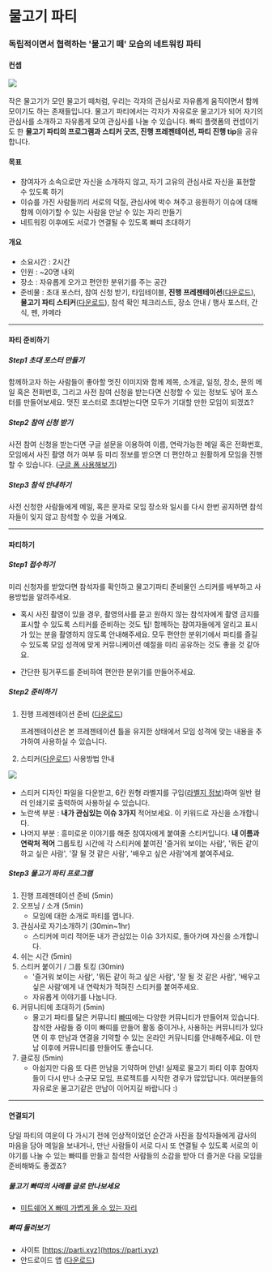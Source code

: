 # 물고기 파티

### 독립적이면서 협력하는 '물고기 떼' 모습의 네트워킹 파티

#### 컨셉

![](https://media.giphy.com/media/1NKKr206A1jy0/giphy.gif)

작은 물고기가 모인 물고기 떼처럼, 우리는 각자의 관심사로 자유롭게 움직이면서 함께 모이기도 하는 존재들입니다. 물고기 파티에서는 각자가 자유로운 물고기가 되어 자기의 관심사를 소개하고 자유롭게 모여 관심사를 나눌 수 있습니다. 빠띠 플랫폼의 컨셉이기도 한 **물고기 파티의 프로그램과 스티커 굿즈, 진행 프레젠테이션, 파티 진행 tip**을 공유합니다.

#### 목표

* 참여자가 소속으로만 자신을 소개하지 않고, 자기 고유의 관심사로 자신을 표현할 수 있도록 하기
* 이슈를 가진 사람들끼리 서로의 덕질, 관심사에 박수 쳐주고 응원하기
  이슈에 대해 함께 이야기할 수 있는 사람을 만날 수 있는 자리 만들기
* 네트워킹 이후에도 서로가 연결될 수 있도록 빠띠 초대하기 

#### 개요

* 소요시간 : 2시간 
* 인원 : ~20명 내외 
* 장소 : 자유롭게 오가고 편안한 분위기를 주는 공간 
* 준비물 : 초대 포스터, 참여 신청 받기, 타임테이블, **진행 프레젠테이션**\([다운로드](https://drive.google.com/open?id=0B1fCwOawxIhHeGlObDJ6ZUFoeTA)\), **물고기 파티 스티커**\([다운로드](https://drive.google.com/open?id=1-2Hv8zfUuGXkqs4m45UvCNzY-bnEQWc6)\), 참석 확인 체크리스트, 장소 안내 / 행사 포스터, 간식, 펜, 카메라 

---

#### 파티 준비하기

##### Step1 초대 포스터 만들기

함께하고자 하는 사람들이 좋아할 멋진 이미지와 함께 제목, 소개글, 일정, 장소, 문의 메일 혹은 전화번호, 그리고 사전 참여 신청을 받는다면 신청할 수 있는 정보도 넣어 포스터를 만들어보세요. 멋진 포스터로 초대받는다면 모두가 기대할 만한 모임이 되겠죠?

##### Step2 참여 신청 받기

사전 참여 신청을 받는다면 구글 설문을 이용하여 이름, 연락가능한 메일 혹은 전화번호, 모임에서 사진 촬영 허가 여부 등 미리 정보를 받으면 더 편안하고 원활하게 모임을 진행할 수 있습니다. \([구글 폼 사용해보기](https://www.google.com/intl/ko_kr/forms/about/)\)

##### Step3 참석 안내하기

사전 신청한 사람들에게 메일, 혹은 문자로 모임 장소와 일시를 다시 한번 공지하면 참석자들이 잊지 않고 참석할 수 있을 거예요.

---

#### 파티하기

##### Step1 접수하기

미리 신청자를 받았다면 참석자를 확인하고 물고기파티 준비물인 스티커를 배부하고 사용방법을 알려주세요.

* 혹시 사진 촬영이 있을 경우, 촬영의사를 묻고 원하지 않는 참석자에게 촬영 금지를 표시할 수 있도록 스티커를 준비하는 것도 팁! 함께하는 참여자들에게 알리고 표시가 있는 분을 촬영하지 않도록 안내해주세요. 모두 편안한 분위기에서 파티를 즐길 수 있도록 모임 성격에 맞게 커뮤니케이션 예절을 미리 공유하는 것도 좋을 것 같아요.

* 간단한 핑거푸드를 준비하여 편안한 분위기를 만들어주세요.

##### Step2 준비하기

1. 진행 프레젠테이션 준비 \([다운로드](https://drive.google.com/open?id=0B1fCwOawxIhHOWR4RUJVVnEyajQ)\)

   프레젠테이션은 본 프레젠테이션 틀을 유지한 상태에서 모임 성격에 맞는 내용을 추가하여 사용하실 수 있습니다.

2. 스티커\([다운로드](https://drive.google.com/open?id=1-2Hv8zfUuGXkqs4m45UvCNzY-bnEQWc6)\) 사용방법 안내

![](/assets/물고기파티_스티커_ver2.png)

* 스티커 디자인 파일을 다운받고, 6칸 원형 라벨지를 구입\([라벨지 정보](http://m.label.kr/store/goodsDesc.aspx?pclass2=506)\)하여 일반 컬러 인쇄기로 출력하여 사용하실 수 있습니다.  
* 노란색 부분 : **내가 관심있는 이슈 3가지** 적어보세요. 이 키워드로 자신을 소개합니다. 
* 나머지 부분 : 흥미로운 이야기를 해준 참여자에게
  붙여줄 스티커입니다. **내 이름과 연락처 적어** 그룹토킹 시간에 각 스티커에 붙여진 '즐거워 보이는 사람', '뭐든 같이 하고 싶은 사람', '잘 될 것 같은 사람', '배우고 싶은 사람'에게 붙여주세요. 

##### Step3 물고기 파티 프로그램

1. 진행 프레젠테이션 준비 \(5min\)
2. 오프닝 / 소개 \(5min\)
   * 모임에 대한 소개로 파티를 엽니다. 
3. 관심사로 자기소개하기 \(30min~1hr\)
   * 스티커에 미리 적어둔 내가 관심있는 이슈 3가지로, 돌아가며 자신을 소개합니다. 
4. 쉬는 시간 \(5min\)
5. 스티커 붙이기 / 그룹 토킹 \(30min\)
   * '즐거워 보이는 사람', '뭐든 같이 하고 싶은 사람', '잘 될 것 같은 사람', '배우고 싶은 사람'에게 내 연락처가 적혀진 스티커를 붙여주세요.
   * 자유롭게 이야기를 나눕니다.
6. 커뮤니티에 초대하기 \(5min\)
   * 물고기 파티를 닮은 커뮤니티 [빠띠](https://parti.xyz)에는 다양한 커뮤니티가 만들어져 있습니다. 참석한 사람들 중 이미 빠띠를 만들어 활동 중이거나, 사용하는 커뮤니티가 있다면 이 후 만남과 연결을 기약할 수 있는 온라인 커뮤니티를 안내해주세요. 이 만남 이후에 커뮤니티를 만들어도 좋습니다. 
7. 클로징 \(5min\)
   * 아쉽지만 다음 또 다른 만남을 기약하며 안녕! 실제로 물고기 파티 이후 참여자들이 다시 만나 소규모 모임, 프로젝트를 시작한 경우가 많았답니다. 여러분들의 자유로운 물고기같은 만남이 이어지길 바랍니다 :\) 

---

#### 연결되기

당일 파티의 여운이 다 가시기 전에 인상적이었던 순간과 사진을 참석자들에게 감사의 마음을 담아 메일을 보내거나, 만난 사람들이 서로 다시 또 연결될 수 있도록 서로의 이야기를 나눌 수 있는 빠띠를 만들고 참석한 사람들의 소감을 받아 더 즐거운 다음 모임을 준비해봐도 좋겠죠?

##### 물고기 빠띠의 사례를 글로 만나보세요

* [미트쉐어 X 빠띠 가볍게 올 수 있는 자리](https://goo.gl/afPFK8) 

##### 빠띠 둘러보기

* 사이트 [https://parti.xyz](https://parti.xyz)
* 안드로이드 앱 \([다운로드](https://play.google.com/store/apps/details?id=xyz.parti.catan)\) 



